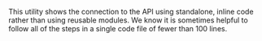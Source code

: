 
This utility shows the connection to the API using standalone, inline code rather than using reusable modules. We know it is sometimes helpful to follow all of the steps in a single code file of fewer than 100 lines.

